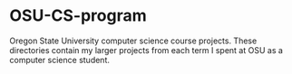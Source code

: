 # OSU-CS-program
Oregon State University computer science course projects.
These directories contain my larger projects from each term I spent at OSU as a computer science student.
